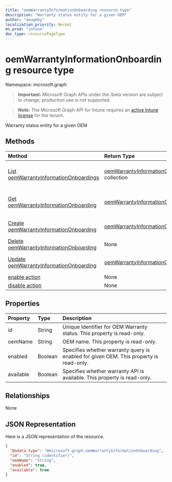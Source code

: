 ```yaml
---
title: "oemWarrantyInformationOnboarding resource type"
description: "Warranty status entity for a given OEM"
author: "dougeby"
localization_priority: Normal
ms.prod: "intune"
doc_type: resourcePageType
---
```


# oemWarrantyInformationOnboarding resource type

Namespace: microsoft.graph

> **Important:** Microsoft Graph APIs under the /beta version are subject to change; production use is not supported.

> **Note:** The Microsoft Graph API for Intune requires an [active Intune license](https://go.microsoft.com/fwlink/?linkid=839381) for the tenant.

Warranty status entity for a given OEM

## Methods
|Method|Return Type|Description|
|:---|:---|:---|
|[List oemWarrantyInformationOnboardings](../api/intune-devices-oemwarrantyinformationonboarding-list.md)|[oemWarrantyInformationOnboarding](../resources/intune-devices-oemwarrantyinformationonboarding.md) collection|List properties and relationships of the [oemWarrantyInformationOnboarding](../resources/intune-devices-oemwarrantyinformationonboarding.md) objects.|
|[Get oemWarrantyInformationOnboarding](../api/intune-devices-oemwarrantyinformationonboarding-get.md)|[oemWarrantyInformationOnboarding](../resources/intune-devices-oemwarrantyinformationonboarding.md)|Read properties and relationships of the [oemWarrantyInformationOnboarding](../resources/intune-devices-oemwarrantyinformationonboarding.md) object.|
|[Create oemWarrantyInformationOnboarding](../api/intune-devices-oemwarrantyinformationonboarding-create.md)|[oemWarrantyInformationOnboarding](../resources/intune-devices-oemwarrantyinformationonboarding.md)|Create a new [oemWarrantyInformationOnboarding](../resources/intune-devices-oemwarrantyinformationonboarding.md) object.|
|[Delete oemWarrantyInformationOnboarding](../api/intune-devices-oemwarrantyinformationonboarding-delete.md)|None|Deletes a [oemWarrantyInformationOnboarding](../resources/intune-devices-oemwarrantyinformationonboarding.md).|
|[Update oemWarrantyInformationOnboarding](../api/intune-devices-oemwarrantyinformationonboarding-update.md)|[oemWarrantyInformationOnboarding](../resources/intune-devices-oemwarrantyinformationonboarding.md)|Update the properties of a [oemWarrantyInformationOnboarding](../resources/intune-devices-oemwarrantyinformationonboarding.md) object.|
|[enable action](../api/intune-devices-oemwarrantyinformationonboarding-enable.md)|None|Not yet documented|
|[disable action](../api/intune-devices-oemwarrantyinformationonboarding-disable.md)|None|Not yet documented|

## Properties
|Property|Type|Description|
|:---|:---|:---|
|id|String|Unique Identifier for OEM Warranty status. This property is read-only.|
|oemName|String|OEM name. This property is read-only.|
|enabled|Boolean|Specifies whether warranty query is enabled for given OEM. This property is read-only.|
|available|Boolean|Specifies whether warranty API is available. This property is read-only.|

## Relationships
None

## JSON Representation
Here is a JSON representation of the resource.
<!-- {
  "blockType": "resource",
  "keyProperty": "id",
  "@odata.type": "microsoft.graph.oemWarrantyInformationOnboarding"
}
-->
``` json
{
  "@odata.type": "#microsoft.graph.oemWarrantyInformationOnboarding",
  "id": "String (identifier)",
  "oemName": "String",
  "enabled": true,
  "available": true
}
```




